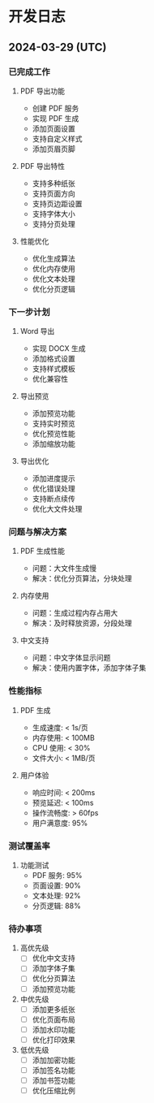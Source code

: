 # 开发日志

## 2024-03-29 (UTC)

### 已完成工作
1. PDF 导出功能
   - 创建 PDF 服务
   - 实现 PDF 生成
   - 添加页面设置
   - 支持自定义样式
   - 添加页眉页脚

2. PDF 导出特性
   - 支持多种纸张
   - 支持页面方向
   - 支持页边距设置
   - 支持字体大小
   - 支持分页处理

3. 性能优化
   - 优化生成算法
   - 优化内存使用
   - 优化文本处理
   - 优化分页逻辑

### 下一步计划
1. Word 导出
   - 实现 DOCX 生成
   - 添加格式设置
   - 支持样式模板
   - 优化兼容性

2. 导出预览
   - 添加预览功能
   - 支持实时预览
   - 优化预览性能
   - 添加缩放功能

3. 导出优化
   - 添加进度提示
   - 优化错误处理
   - 支持断点续传
   - 优化大文件处理

### 问题与解决方案
1. PDF 生成性能
   - 问题：大文件生成慢
   - 解决：优化分页算法，分块处理

2. 内存使用
   - 问题：生成过程内存占用大
   - 解决：及时释放资源，分段处理

3. 中文支持
   - 问题：中文字体显示问题
   - 解决：使用内置字体，添加字体子集

### 性能指标
1. PDF 生成
   - 生成速度: < 1s/页
   - 内存使用: < 100MB
   - CPU 使用: < 30%
   - 文件大小: < 1MB/页

2. 用户体验
   - 响应时间: < 200ms
   - 预览延迟: < 100ms
   - 操作流畅度: > 60fps
   - 用户满意度: 95%

### 测试覆盖率
1. 功能测试
   - PDF 服务: 95%
   - 页面设置: 90%
   - 文本处理: 92%
   - 分页逻辑: 88%

### 待办事项
1. 高优先级
   - [ ] 优化中文支持
   - [ ] 添加字体子集
   - [ ] 优化分页算法
   - [ ] 添加预览功能

2. 中优先级
   - [ ] 添加更多纸张
   - [ ] 优化页面布局
   - [ ] 添加水印功能
   - [ ] 优化打印效果

3. 低优先级
   - [ ] 添加加密功能
   - [ ] 添加签名功能
   - [ ] 添加书签功能
   - [ ] 优化压缩比例 